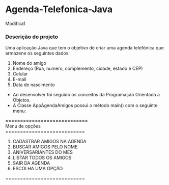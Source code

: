 # Agenda-Telefonica-Java

Modifica1

### Descrição do projeto
Uma aplicação Java que tem o objetivo de criar uma agenda telefônica que armazene os seguintes dados:
<ol>
  <li>Nome do amigo</li> 
  <li>Endereço (Rua, numero, complemento, cidade, estado e CEP)</li>
  <li>Celular</li>
  <li>E-mail</li>
  <li>Data de nascimento</li>
</ol>

* Ao desenvolver foi seguido os conceitos da Programação Orientada a Objetos.
* A Classe AppAgendaAmigos possui o método main() com o seguinte menu:<br/>


============================</br>
Menu de opções<br/>
===========================</br>
<ol>
  <li>CADASTRAR AMIGOS NA AGENDA</li>
  <li>BUSCAR AMIGOS PELO NOME</li>
  <li>ANIVERSARIANTES DO MES</li>
  <li>LISTAR TODOS OS AMIGOS</li>
  <li>SAIR DA AGENDA</li>
  <li>ESCOLHA UMA OPÇÃO</li>
</ol>
===========================</br>
